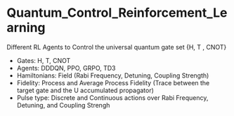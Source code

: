 # Quantum_Control_Reinforcement_Learning

Different RL Agents to Control the universal quantum gate set {H, T , CNOT}

* Gates: H, T, CNOT
* Agents: DDDQN, PPO, GRPO, TD3
* Hamiltonians: Field (Rabi Frequency, Detuning, Coupling Strength)
* Fidelity:  Process and Average Process Fidelity (Trace between the target gate and the U accumulated propagator)
* Pulse type: Discrete and Continuous actions over Rabi Frequency, Detuning, and Coupling Strengh
